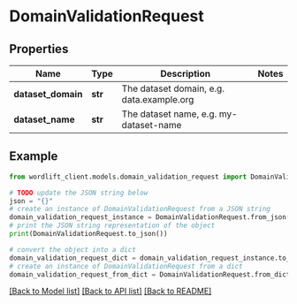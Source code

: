 # DomainValidationRequest


## Properties

Name | Type | Description | Notes
------------ | ------------- | ------------- | -------------
**dataset_domain** | **str** | The dataset domain, e.g. data.example.org | 
**dataset_name** | **str** | The dataset name, e.g. my-dataset-name | 

## Example

```python
from wordlift_client.models.domain_validation_request import DomainValidationRequest

# TODO update the JSON string below
json = "{}"
# create an instance of DomainValidationRequest from a JSON string
domain_validation_request_instance = DomainValidationRequest.from_json(json)
# print the JSON string representation of the object
print(DomainValidationRequest.to_json())

# convert the object into a dict
domain_validation_request_dict = domain_validation_request_instance.to_dict()
# create an instance of DomainValidationRequest from a dict
domain_validation_request_from_dict = DomainValidationRequest.from_dict(domain_validation_request_dict)
```
[[Back to Model list]](../README.md#documentation-for-models) [[Back to API list]](../README.md#documentation-for-api-endpoints) [[Back to README]](../README.md)


